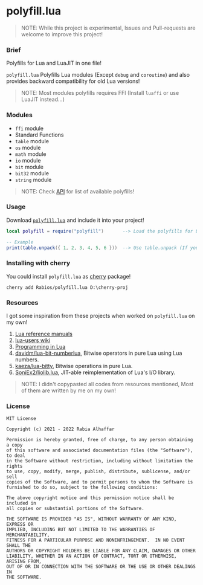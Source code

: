 # polyfill.lua

> NOTE: While this project is experimental, Issues and Pull-requests are welcome to improve this project!

### Brief

Polyfills for Lua and LuaJIT in one file!

`polyfill.lua` Polyfills Lua modules (Except `debug` and `coroutine`) and also provides backward compatibility for old Lua versions!

> NOTE: Most modules polyfills requires FFI (Install `luaffi` or use LuaJIT instead...)

### Modules

- `ffi` module
- Standard Functions
- `table` module
- `os` module
- `math` module
- `io` module
- `bit` module
- `bit32` module
- `string` module

> NOTE: Check [API](https://github.com/Rabios/polyfill.lua/blob/master/api.md) for list of available polyfills!

### Usage

Download [`polyfill.lua`](https://github.com/Rabios/polyfill.lua/raw/master/polyfill.lua) and include it into your project!

```lua
local polyfill = require("polyfill")       --> Load the polyfills for Lua

-- Example
print(table.unpack({ 1, 2, 3, 4, 5, 6 }))  --> Use table.unpack (If you use LuaJIT this function is polyfilled)
```

### Installing with cherry

You could install `polyfill.lua` as [cherry](https://github.com/Rabios/cherry) package!

```
cherry add Rabios/polyfill.lua D:\cherry-proj
```

### Resources

I got some inspiration from these projects when worked on `polyfill.lua` on my own!

1. [Lua reference manuals](https://www.lua.org/manual)
2. [lua-users wiki](http://lua-users.org/wiki)
3. [Programming in Lua](https://www.lua.org/pil)
4. [davidm/lua-bit-numberlua](https://github.com/davidm/lua-bit-numberlua), Bitwise operators in pure Lua using Lua numbers.
5. [kaeza/lua-bitty](https://github.com/kaeza/lua-bitty), Bitwise operations in pure Lua.
6. [SoniEx2/liolib.lua](https://gist.github.com/SoniEx2/78d81eea571fcd2c84d7), JIT-able reimplementation of Lua's I/O library.

> NOTE: I didn't copypasted all codes from resources mentioned, Most of them are written by me on my own!

### License

```
MIT License

Copyright (c) 2021 - 2022 Rabia Alhaffar

Permission is hereby granted, free of charge, to any person obtaining a copy
of this software and associated documentation files (the "Software"), to deal
in the Software without restriction, including without limitation the rights
to use, copy, modify, merge, publish, distribute, sublicense, and/or sell
copies of the Software, and to permit persons to whom the Software is
furnished to do so, subject to the following conditions:

The above copyright notice and this permission notice shall be included in
all copies or substantial portions of the Software.

THE SOFTWARE IS PROVIDED "AS IS", WITHOUT WARRANTY OF ANY KIND, EXPRESS OR
IMPLIED, INCLUDING BUT NOT LIMITED TO THE WARRANTIES OF MERCHANTABILITY,
FITNESS FOR A PARTICULAR PURPOSE AND NONINFRINGEMENT.  IN NO EVENT SHALL THE
AUTHORS OR COPYRIGHT HOLDERS BE LIABLE FOR ANY CLAIM, DAMAGES OR OTHER
LIABILITY, WHETHER IN AN ACTION OF CONTRACT, TORT OR OTHERWISE, ARISING FROM,
OUT OF OR IN CONNECTION WITH THE SOFTWARE OR THE USE OR OTHER DEALINGS IN
THE SOFTWARE.
```
